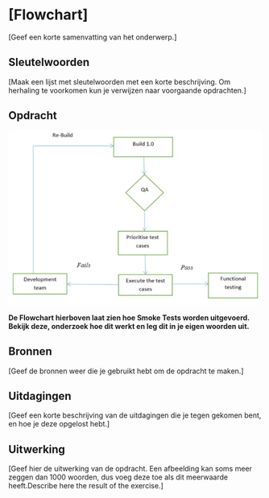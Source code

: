 # [Flowchart]
[Geef een korte samenvatting van het onderwerp.]

## Sleutelwoorden
[Maak een lijst met sleutelwoorden met een korte beschrijving. Om herhaling te voorkomen kun je verwijzen naar voorgaande opdrachten.]

## Opdracht
![Flowchart](../../00_includes/Smoke%20Testing-1.jpg)

__De Flowchart hierboven laat zien hoe Smoke Tests worden uitgevoerd. Bekijk deze, onderzoek hoe dit werkt en leg dit in je eigen woorden uit.__

## Bronnen
[Geef de bronnen weer die je gebruikt hebt om de opdracht te maken.]

## Uitdagingen
[Geef een korte beschrijving van de uitdagingen die je tegen gekomen bent, en hoe je deze opgelost hebt.]

## Uitwerking
[Geef hier de uitwerking van de opdracht. Een afbeelding kan soms meer zeggen dan 1000 woorden, dus voeg deze toe als dit meerwaarde heeft.Describe here the result of the exercise.]
